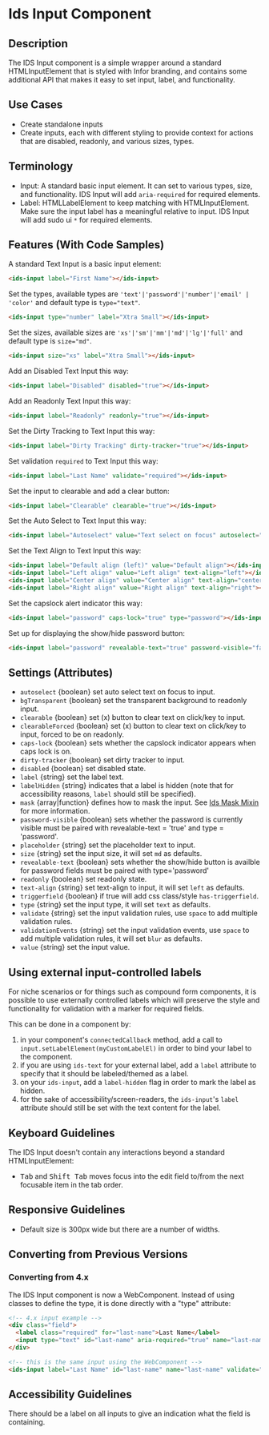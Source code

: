 # Ids Input Component

## Description

The IDS Input component is a simple wrapper around a standard HTMLInputElement that is styled with Infor branding, and contains some additional API that makes it easy to set input, label, and functionality.

## Use Cases

- Create standalone inputs
- Create inputs, each with different styling to provide context for actions that are disabled, readonly, and various sizes, types.

## Terminology

- Input: A standard basic input element. It can set to various types, size, and functionality. IDS Input will add `aria-required` for required elements.
- Label: HTMLLabelElement to keep matching with HTMLInputElement. Make sure the input label has a meaningful relative to input. IDS Input will add sudo ui `*` for required elements.

## Features (With Code Samples)

A standard Text Input is a basic input element:

```html
<ids-input label="First Name"></ids-input>
```

Set the types, available types are `'text'|'password'|'number'|'email' | 'color'` and default type is `type="text"`.

```html
<ids-input type="number" label="Xtra Small"></ids-input>
```

Set the sizes, available sizes are `'xs'|'sm'|'mm'|'md'|'lg'|'full'` and default type is `size="md"`.

```html
<ids-input size="xs" label="Xtra Small"></ids-input>
```

Add an Disabled Text Input this way:

```html
<ids-input label="Disabled" disabled="true"></ids-input>
```

Add an Readonly Text Input this way:

```html
<ids-input label="Readonly" readonly="true"></ids-input>
```

Set the Dirty Tracking to Text Input this way:

```html
<ids-input label="Dirty Tracking" dirty-tracker="true"></ids-input>
```

Set validation `required` to Text Input this way:

```html
<ids-input label="Last Name" validate="required"></ids-input>
```

Set the input to clearable and add a clear button:

```html
<ids-input label="Clearable" clearable="true"></ids-input>
```

Set the Auto Select to Text Input this way:

```html
<ids-input label="Autoselect" value="Text select on focus" autoselect="true"></ids-input>
```

Set the Text Align to Text Input this way:

```html
<ids-input label="Default align (left)" value="Default align"></ids-input>
<ids-input label="Left align" value="Left align" text-align="left"></ids-input>
<ids-input label="Center align" value="Center align" text-align="center"></ids-input>
<ids-input label="Right align" value="Right align" text-align="right"></ids-input>
```

Set the capslock alert indicator this way:

```html
<ids-input label="password" caps-lock="true" type="password"></ids-input>
```

Set up for displaying the show/hide password button:

```html
<ids-input label="password" revealable-text="true" password-visible="false" type="password"></ids-input>
```

## Settings (Attributes)

- `autoselect` {boolean} set auto select text on focus to input.
- `bgTransparent` {boolean} set the transparent background to readonly input.
- `clearable` {boolean} set (x) button to clear text on click/key to input.
- `clearableForced` {boolean} set (x) button to clear text on click/key to input, forced to be on readonly.
- `caps-lock` {boolean} sets whether the capslock indicator appears when caps lock is on.
- `dirty-tracker` {boolean} set dirty tracker to input.
- `disabled` {boolean} set disabled state.
- `label` {string} set the label text.
- `labelHidden` {string} indicates that a label is hidden (note that for accessibility reasons, `label` should still be specified).
- `mask` {array|function} defines how to mask the input.  See [Ids Mask Mixin](../ids-mask/README.md) for more information.
- `password-visible` {boolean} sets whether the password is currently visible must be paired with revealable-text = 'true' and type = 'password'.
- `placeholder` {string} set the placeholder text to input.
- `size` {string} set the input size, it will set `md` as defaults.
- `revealable-text` {boolean} sets whether the show/hide button is availble for password fields must be paired with type='password'
- `readonly` {boolean} set readonly state.
- `text-align` {string} set text-align to input, it will set `left` as defaults.
- `triggerfield` {boolean} if true will add css class/style `has-triggerfield`.
- `type` {string} set the input type, it will set `text` as defaults.
- `validate` {string} set the input validation rules, use `space` to add multiple validation rules.
- `validationEvents` {string} set the input validation events, use `space` to add multiple validation rules, it will set `blur` as defaults.
- `value` {string} set the input value.

## Using external input-controlled labels
For niche scenarios or for things such as compound form components, it is possible to use externally controlled labels which will preserve the style and functionality for validation with a marker for required fields.

This can be done in a component by:
1. in your component's `connectedCallback` method, add a call to `input.setLabelElement(myCustomLabelEl)` in order to bind your label to the component.
1. if you are using `ids-text` for your external label, add a `label` attribute to specify that it should be labeled/themed as a label.
1. on your `ids-input`, add a `label-hidden` flag in order to mark the label as hidden.
1. for the sake of accessibility/screen-readers, the `ids-input`'s `label` attribute should still be set with the text content for the label.

## Keyboard Guidelines

The IDS Input doesn't contain any interactions beyond a standard HTMLInputElement:

- <kbd>Tab</kbd> and <kbd>Shift Tab</kbd> moves focus into the edit field to/from the next focusable item in the tab order.

## Responsive Guidelines

- Default size is 300px wide but there are a number of widths.

## Converting from Previous Versions

### Converting from 4.x

The IDS Input component is now a WebComponent. Instead of using classes to define the type, it is done directly with a "type" attribute:

```html
<!-- 4.x input example -->
<div class="field">
  <label class="required" for="last-name">Last Name</label>
  <input type="text" id="last-name" aria-required="true" name="last-name" data-validate="required"/>
</div>

<!-- this is the same input using the WebComponent -->
<ids-input label="Last Name" id="last-name" name="last-name" validate="required"></ids-input>

```

## Accessibility Guidelines

There should be a label on all inputs to give an indication what the field is containing.
